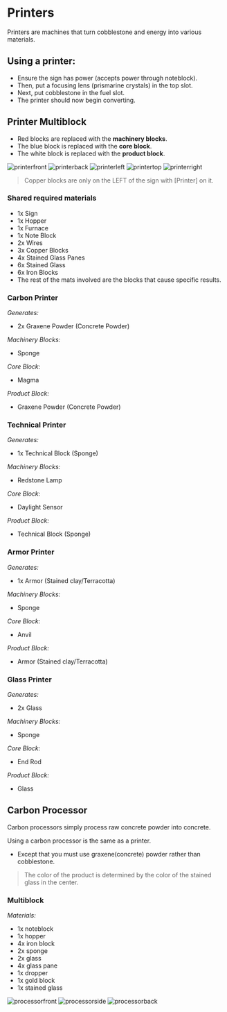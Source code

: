 # Printers
Printers are machines that turn cobblestone and energy into various materials.

## Using a printer:
-  Ensure the sign has power (accepts power through noteblock).
- Then, put a focusing lens (prismarine crystals) in the top slot.
- Next, put cobblestone in the fuel slot.
- The printer should now begin converting.

## Printer Multiblock

- Red blocks are replaced with the **machinery blocks**.
- The blue block is replaced with the **core block**.
- The white block is replaced with the **product block**.

![printerfront]
![printerback]
![printerleft]
![printertop]
![printerright]

> Copper blocks are only on the LEFT of the sign with [Printer] on it.

### Shared required materials
- 1x Sign
- 1x Hopper
- 1x Furnace
- 1x Note Block
- 2x Wires
- 3x Copper Blocks
- 4x Stained Glass Panes
- 6x Stained Glass
- 6x Iron Blocks
- The rest of the mats involved are the blocks that cause specific results.

### Carbon Printer

*Generates:* 
- 2x Graxene Powder (Concrete Powder)

*Machinery Blocks:*
- Sponge

*Core Block:*
- Magma

*Product Block:*
- Graxene Powder (Concrete Powder)


### Technical Printer

*Generates:*
- 1x Technical Block (Sponge)

*Machinery Blocks:*
- Redstone Lamp

*Core Block:*
- Daylight Sensor

*Product Block:*
- Technical Block (Sponge)


### Armor Printer

*Generates:*
- 1x Armor (Stained clay/Terracotta)

*Machinery Blocks:*
- Sponge

*Core Block:*
- Anvil

*Product Block:*
- Armor (Stained clay/Terracotta)


### Glass Printer

*Generates:*
- 2x Glass

*Machinery Blocks:*
- Sponge

*Core Block:*
- End Rod

*Product Block:*
- Glass

## Carbon Processor

Carbon processors simply process raw concrete powder into concrete.

Using a carbon processor is the same as a printer.
- Except that you must use graxene(concrete) powder rather than cobblestone.

> The color of the product is determined by the color of the stained glass in the center.

### Multiblock
*Materials:*
- 1x noteblock
- 1x hopper
- 4x iron block
- 2x sponge
- 2x glass
- 4x glass pane
- 1x dropper
- 1x gold block
- 1x stained glass

![processorfront]
![processorside]
![processorback]

[printerfront]: https://i.imgur.com/tjKPkNQ.png
[printerback]: https://i.imgur.com/5iU9gLW.png
[printerleft]: https://i.imgur.com/8qjwpaV.png
[printertop]: https://i.imgur.com/XXqIqu0.png
[printerright]: https://i.imgur.com/yOrnncs.png
[processorfront]: https://i.imgur.com/ByzG2fX.png
[processorside]: https://i.imgur.com/m9sfK3b.png
[processorback]: https://i.imgur.com/PGR9mUK.png